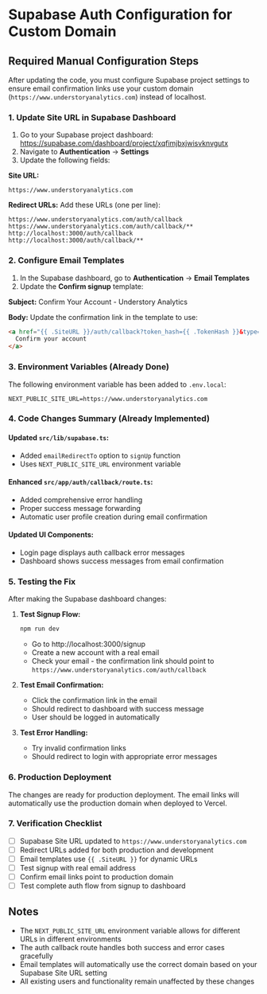 # Supabase Auth Configuration for Custom Domain

## Required Manual Configuration Steps

After updating the code, you must configure Supabase project settings to ensure email confirmation links use your custom domain (`https://www.understoryanalytics.com`) instead of localhost.

### 1. Update Site URL in Supabase Dashboard

1. Go to your Supabase project dashboard: https://supabase.com/dashboard/project/xqfimjbxjwisvknvgutx
2. Navigate to **Authentication** → **Settings**
3. Update the following fields:

**Site URL:**
```
https://www.understoryanalytics.com
```

**Redirect URLs:**
Add these URLs (one per line):
```
https://www.understoryanalytics.com/auth/callback
https://www.understoryanalytics.com/auth/callback/**
http://localhost:3000/auth/callback
http://localhost:3000/auth/callback/**
```

### 2. Configure Email Templates

1. In the Supabase dashboard, go to **Authentication** → **Email Templates**
2. Update the **Confirm signup** template:

**Subject:** Confirm Your Account - Understory Analytics

**Body:** Update the confirmation link in the template to use:
```html
<a href="{{ .SiteURL }}/auth/callback?token_hash={{ .TokenHash }}&type=signup">
  Confirm your account
</a>
```

### 3. Environment Variables (Already Done)

The following environment variable has been added to `.env.local`:
```
NEXT_PUBLIC_SITE_URL=https://www.understoryanalytics.com
```

### 4. Code Changes Summary (Already Implemented)

#### Updated `src/lib/supabase.ts`:
- Added `emailRedirectTo` option to `signUp` function
- Uses `NEXT_PUBLIC_SITE_URL` environment variable

#### Enhanced `src/app/auth/callback/route.ts`:
- Added comprehensive error handling
- Proper success message forwarding
- Automatic user profile creation during email confirmation

#### Updated UI Components:
- Login page displays auth callback error messages
- Dashboard shows success messages from email confirmation

### 5. Testing the Fix

After making the Supabase dashboard changes:

1. **Test Signup Flow:**
   ```bash
   npm run dev
   ```
   - Go to http://localhost:3000/signup
   - Create a new account with a real email
   - Check your email - the confirmation link should point to `https://www.understoryanalytics.com/auth/callback`

2. **Test Email Confirmation:**
   - Click the confirmation link in the email
   - Should redirect to dashboard with success message
   - User should be logged in automatically

3. **Test Error Handling:**
   - Try invalid confirmation links
   - Should redirect to login with appropriate error messages

### 6. Production Deployment

The changes are ready for production deployment. The email links will automatically use the production domain when deployed to Vercel.

### 7. Verification Checklist

- [ ] Supabase Site URL updated to `https://www.understoryanalytics.com`
- [ ] Redirect URLs added for both production and development
- [ ] Email templates use `{{ .SiteURL }}` for dynamic URLs
- [ ] Test signup with real email address
- [ ] Confirm email links point to production domain
- [ ] Test complete auth flow from signup to dashboard

## Notes

- The `NEXT_PUBLIC_SITE_URL` environment variable allows for different URLs in different environments
- The auth callback route handles both success and error cases gracefully
- Email templates will automatically use the correct domain based on your Supabase Site URL setting
- All existing users and functionality remain unaffected by these changes